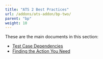 ```yaml
---
title: "ATS 2 Best Practices"
url: /addons/ats-addon/bp-two/
parent: "bp"
weight: 10
---
```


These are the main documents in this section:

* [Test Case Dependencies](/addons/ats-addon/bp-two-test-case-dependencies/)
* [Finding the Action You Need](/addons/ats-addon/bp-two-finding-the-action-you-need/)
